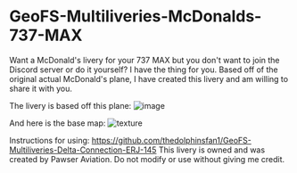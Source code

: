# GeoFS-Multiliveries-McDonalds-737-MAX
Want a McDonald's livery for your 737 MAX but you don't want to join the Discord server or do it yourself? I have the thing for you. Based off of the original actual McDonald's plane, I have created this livery and am willing to share it with you.
 
 The livery is based off this plane:
 ![image](https://user-images.githubusercontent.com/111387425/217651913-1ffb4e01-72dd-43cd-a062-03be8f0ff5f1.png)
 
 And here is the base map:
 ![texture](https://user-images.githubusercontent.com/111387425/217652014-a55a9671-bfa1-4f39-b25c-2f2d4828ced4.png)

Instructions for using: https://github.com/thedolphinsfan1/GeoFS-Multiliveries-Delta-Connection-ERJ-145
This livery is owned and was created by Pawser Aviation. Do not modify or use without giving me credit.
